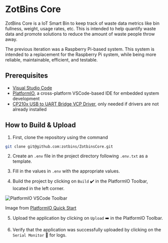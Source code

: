 # ZotBins Core

ZotBins Core is a IoT Smart Bin to keep track of waste data metrics like bin fullness, weight, usage rates, etc. This is intended to help quantify waste data and promote solutions to reduce the amount of waste people throw away.

The previous iteration was a Raspberry Pi-based system. This system is intended to a replacement for the Raspberry Pi system, while being more reliable, maintainable, efficient, and testable.

## Prerequisites
- [Visual Studio Code](https://code.visualstudio.com/)
- [PlatformIO](https://platformio.org/), a cross-platform VSCode-based IDE for embedded system development
- [CP210x USB to UART Bridge VCP Driver](https://www.silabs.com/developers/usb-to-uart-bridge-vcp-drivers), only needed if drivers are not already installed

## How to Build & Upload
1. First, clone the repository using the command
```bash
git clone git@github.com:zotbins/ZotbinsCore.git
```

2. Create an `.env` file in the project directory following `.env.txt` as a template.

3. Fill in the values in `.env` with the appropriate values.

4. Build the project by clicking on `Build` ✔️ in the PlatformIO Toolbar, located in the left corner.

![PlatformIO VSCode Toolbar](docs/platformio-ide-vscode-toolbar.png)

Image from [PlatformIO Quick Start](https://docs.platformio.org/en/latest/ide/vscode.html#id2)

5. Upload the application by clicking on `Upload` ➡️ in the PlatformIO Toolbar.

6. Verify that the application was successfully uploaded by clicking on the `Serial Monitor` 🔌 for logs.
